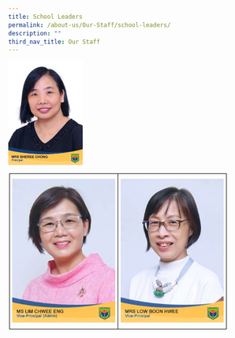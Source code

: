 ```yaml
---
title: School Leaders
permalink: /about-us/Our-Staff/school-leaders/
description: ""
third_nav_title: Our Staff
---
```

<img src="/images/Mrs%20Sheree%20Chong.jpg" 
     style="width:30%">
		 
		 
<style type="text/css">
.tg  {border-collapse:collapse;border-spacing:0;margin:0px auto;}
.tg td{border-color:black;border-style:solid;border-width:1px;font-family:Arial, sans-serif;font-size:14px;
  overflow:hidden;padding:10px 5px;word-break:normal;}
.tg th{border-color:black;border-style:solid;border-width:1px;font-family:Arial, sans-serif;font-size:14px;
  font-weight:normal;overflow:hidden;padding:10px 5px;word-break:normal;}
.tg .tg-nrix{text-align:center;vertical-align:middle}
</style>
<table class="tg" style="undefined;table-layout: fixed; width: 500px">
<colgroup>
<col style="width: 220px">
<col style="width: 220px">
</colgroup>
<tbody>
  <tr>
    <td class="tg-nrix"><img src="/images/Ms%20Lim%20Chwee%20Eng-VP.jpg"></td>
    <td class="tg-nrix"><img src="/images/Mrs%20Low%20Boon%20Hwee-VP.jpg"></td>
  </tr>
</tbody>
</table>
